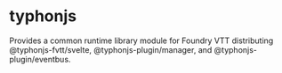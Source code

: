 # typhonjs
Provides a common runtime library module for Foundry VTT distributing @typhonjs-fvtt/svelte, @typhonjs-plugin/manager, and @typhonjs-plugin/eventbus.
